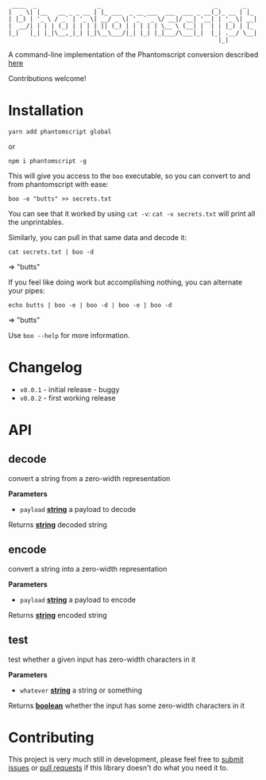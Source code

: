      ____  _                 _                                _       _   
    |  _ \| |__   __ _ _ __ | |_ ___  _ __ ___  ___  ___ _ __(_)_ __ | |_
    | |_) | '_ \ / _` | '_ \| __/ _ \| '_ ` _ \/ __|/ __| '__| | '_ \| __|
    |  __/| | | | (_| | | | | || (_) | | | | | \__ \ (__| |  | | |_) | |_
    |_|   |_| |_|\__,_|_| |_|\__\___/|_| |_| |_|___/\___|_|  |_| .__/ \__|
                                                               |_|        

A command-line implementation of the Phantomscript conversion described [here](https://github.com/jagracey/PhantomScript)

Contributions welcome!

# Installation

    yarn add phantomscript global

or

    npm i phantomscript -g

This will give you access to the `boo` executable, so you can convert to and from phantomscript with ease:

    boo -e "butts" >> secrets.txt

You can see that it worked by using `cat -v`: `cat -v secrets.txt` will print all the unprintables.

Similarly, you can pull in that same data and decode it:

    cat secrets.txt | boo -d

=> "butts"

If you feel like doing work but accomplishing nothing, you can alternate your pipes:

    echo butts | boo -e | boo -d | boo -e | boo -d

=> "butts"

Use `boo --help` for more information.

# Changelog

-   `v0.0.1` - initial release - buggy
-   `v0.0.2` - first working release

# API

<!-- Generated by documentation.js. Update this documentation by updating the source code. -->

## decode

convert a string from a zero-width representation

**Parameters**

-   `payload` **[string](https://developer.mozilla.org/en-US/docs/Web/JavaScript/Reference/Global_Objects/String)** a payload to decode

Returns **[string](https://developer.mozilla.org/en-US/docs/Web/JavaScript/Reference/Global_Objects/String)** decoded string

## encode

convert a string into a zero-width representation

**Parameters**

-   `payload` **[string](https://developer.mozilla.org/en-US/docs/Web/JavaScript/Reference/Global_Objects/String)** a payload to encode

Returns **[string](https://developer.mozilla.org/en-US/docs/Web/JavaScript/Reference/Global_Objects/String)** encoded string

## test

test whether a given input has zero-width characters in it

**Parameters**

-   `whatever` **[string](https://developer.mozilla.org/en-US/docs/Web/JavaScript/Reference/Global_Objects/String)** a string or something

Returns **[boolean](https://developer.mozilla.org/en-US/docs/Web/JavaScript/Reference/Global_Objects/Boolean)** whether the input has some zero-width characters in it

# Contributing

This project is very much still in development, please feel free to [submit issues](https://github.com/brekk/phantomscript/issues/new) or [pull requests](https://github.com/brekk/phantomscript/compare) if this library doesn't do what you need it to.
